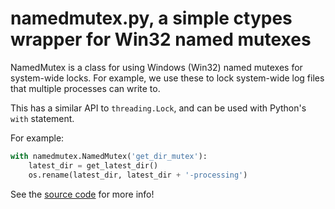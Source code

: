 namedmutex.py, a simple ctypes wrapper for Win32 named mutexes
==============================================================

NamedMutex is a class for using Windows (Win32) named mutexes for system-wide
locks. For example, we use these to lock system-wide log files that multiple
processes can write to.

This has a similar API to `threading.Lock`, and can be used with Python's
`with` statement.

For example:

```python
with namedmutex.NamedMutex('get_dir_mutex'):
    latest_dir = get_latest_dir()
    os.rename(latest_dir, latest_dir + '-processing')
```

See the [source code](https://github.com/benhoyt/namedmutex/blob/master/namedmutex.py)
for more info!
